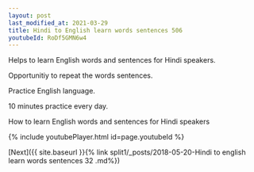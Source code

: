 ```yaml
---
layout: post
last_modified_at: 2021-03-29
title: Hindi to English learn words sentences 506 
youtubeId: RoDf5GMN6w4
---
```

 
 
Helps to learn English words and sentences for Hindi speakers.

Opportunitiy to repeat the words sentences. 

Practice English language. 
 
10 minutes practice every day. 
 
How to learn English words and sentences for Hindi speakers 
 
{% include youtubePlayer.html id=page.youtubeId %}
 
 
[Next]({{ site.baseurl }}{% link  split1/_posts/2018-05-20-Hindi to english learn words sentences 32 .md%})
 
